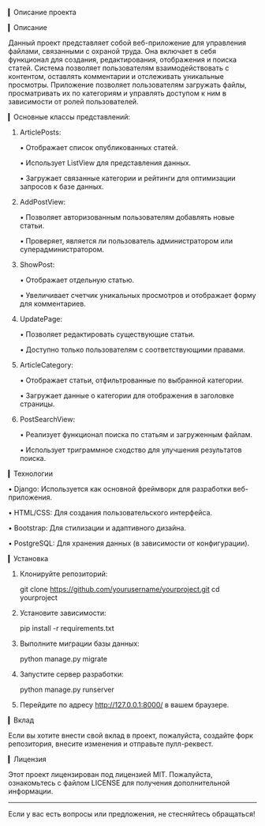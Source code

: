 ▎Описание проекта

▎Описание

Данный проект представляет собой веб-приложение для управления файлами, связанными с охраной труда.  Она включает в себя функционал для создания, редактирования, отображения и поиска статей. Система позволяет пользователям взаимодействовать с контентом, оставлять комментарии и отслеживать уникальные просмотры. Приложение позволяет пользователям загружать файлы, просматривать их по категориям и управлять доступом к ним в зависимости от ролей пользователей.

▎Основные классы представлений:

1. ArticlePosts: 

   • Отображает список опубликованных статей.

   • Использует ListView для представления данных.

   • Загружает связанные категории и рейтинги для оптимизации запросов к базе данных.

2. AddPostView: 

   • Позволяет авторизованным пользователям добавлять новые статьи.

   • Проверяет, является ли пользователь администратором или суперадминистратором.

3. ShowPost: 

   • Отображает отдельную статью.

   • Увеличивает счетчик уникальных просмотров и отображает форму для комментариев.

4. UpdatePage: 

   • Позволяет редактировать существующие статьи.

   • Доступно только пользователям с соответствующими правами.

5. ArticleCategory: 

   • Отображает статьи, отфильтрованные по выбранной категории.

   • Загружает данные о категории для отображения в заголовке страницы.

6. PostSearchView: 

   • Реализует функционал поиска по статьям и загруженным файлам.

   • Использует триграммное сходство для улучшения результатов поиска.

▎Технологии

• Django: Используется как основной фреймворк для разработки веб-приложения.

• HTML/CSS: Для создания пользовательского интерфейса.

• Bootstrap: Для стилизации и адаптивного дизайна.

• PostgreSQL: Для хранения данных (в зависимости от конфигурации).

▎Установка

1. Клонируйте репозиторий:
   
   git clone https://github.com/yourusername/yourproject.git
   cd yourproject
   

2. Установите зависимости:
   
   pip install -r requirements.txt
   

3. Выполните миграции базы данных:
   
   python manage.py migrate
   

4. Запустите сервер разработки:
   
   python manage.py runserver
   

5. Перейдите по адресу http://127.0.0.1:8000/ в вашем браузере.

▎Вклад

Если вы хотите внести свой вклад в проект, пожалуйста, создайте форк репозитория, внесите изменения и отправьте пулл-реквест.

▎Лицензия

Этот проект лицензирован под лицензией MIT. Пожалуйста, ознакомьтесь с файлом LICENSE для получения дополнительной информации.

---

Если у вас есть вопросы или предложения, не стесняйтесь обращаться!
